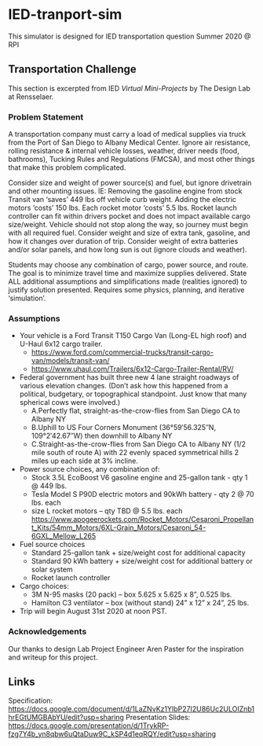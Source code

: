 # IED-tranport-sim

This simulator is designed for IED transportation question Summer 2020 @ RPI

## Transportation Challenge
This section is excerpted from IED *Virtual Mini-Projects* by The Design Lab at Rensselaer.

### Problem Statement
A transportation company must carry a load of medical supplies via truck from the Port of San Diego to Albany Medical Center. Ignore air resistance, rolling resistance & internal vehicle losses, weather, driver needs (food, bathrooms), Tucking Rules and Regulations (FMCSA), and most other things that make this problem complicated. 

Consider size and weight of power source(s) and fuel, but ignore drivetrain and other mounting issues. IE: Removing the gasoline engine from stock Transit van ‘saves’ 449 lbs off vehicle curb weight. Adding the electric motors ‘costs’ 150 lbs. Each rocket motor ‘costs’ 5.5 lbs. Rocket launch controller can fit within drivers pocket and does not impact available cargo size/weight.
Vehicle should not stop along the way, so journey must begin with all required fuel. Consider weight and size of extra tank, gasoline, and how it changes over duration of trip. Consider weight of extra batteries and/or solar panels, and how long sun is out (ignore clouds and weather). 

Students may choose any combination of cargo, power source, and route. The goal is to minimize travel time and maximize supplies delivered.
State ALL additional assumptions and simplifications made (realities ignored) to justify solution presented.
Requires some physics, planning, and iterative ‘simulation’.

### Assumptions
- Your vehicle is a Ford Transit T150 Cargo Van (Long-EL high roof) and U-Haul 6x12 cargo trailer. 
    - https://www.ford.com/commercial-trucks/transit-cargo-van/models/transit-van/
    - https://www.uhaul.com/Trailers/6x12-Cargo-Trailer-Rental/RV/ 
- Federal government has built three new 4 lane straight roadways of various elevation changes. (Don’t ask how this happened from a political, budgetary, or topographical standpoint. Just know that many spherical cows were involved.)
    - A.Perfectly flat, straight-as-the-crow-flies from San Diego CA to Albany NY
    - B.Uphill to US Four Corners Monument (36°59′56.325″N, 109°2′42.67″W) then downhill to Albany NY
    - C.Straight-as-the-crow-flies from San Diego CA to Albany NY (1/2 mile south of route A) with 22 evenly spaced symmetrical hills 2 miles up each side at 3% incline.
- Power source choices, any combination of:
    - Stock 3.5L EcoBoost V6 gasoline engine and 25-gallon tank - qty 1 @ 449 lbs. 
    - Tesla Model S P90D electric motors and 90kWh battery - qty 2 @ 70 lbs. each
    - size L rocket motors – qty TBD @ 5.5 lbs. each 
    https://www.apogeerockets.com/Rocket_Motors/Cesaroni_Propellant_Kits/54mm_Motors/6XL-Grain_Motors/Cesaroni_54-6GXL_Mellow_L265 
- Fuel source choices
    - Standard 25-gallon tank + size/weight cost for additional capacity
    - Standard 90 kWh battery + size/weight cost for additional battery or solar system
    - Rocket launch controller
- Cargo choices:
    - 3M N-95 masks (20 pack) – box 5.625 x 5.625 x 8”, 0.525 lbs.
    - Hamilton C3 ventilator – box (without stand) 24” x 12” x 24”, 25 lbs.
- Trip will begin August 31st 2020 at noon PST.

### Acknowledgements
Our thanks to design Lab Project Engineer Aren Paster for the inspiration and writeup for this project.

## Links
Specification: https://docs.google.com/document/d/1LaZNvKz1YIbP27I2U86Uc2ULOIZnb1hrEGtUMGBAbYU/edit?usp=sharing
Presentation Slides: https://docs.google.com/presentation/d/1TrykRP-fzg7Y4b_yn8qbw6uQtaDuw9C_kSP4d1eqRQY/edit?usp=sharing
